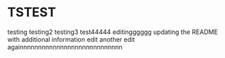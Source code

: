 # TSTEST
testing
testing2
testing3
test44444
editingggggg
updating the README with additional information
edit
another edit
againnnnnnnnnnnnnnnnnnnnnnnnnnnn
